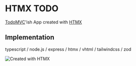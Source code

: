 # HTMX TODO

[TodoMVC](https://todomvc.com/)'ish App created with [HTMX](http://htmx.org)

## Implementation

typescript / node.js / express / htmx / vhtml / tailwindcss / zod

![Created with HTMX](https://htmx.org/img/createdwith.jpeg)
